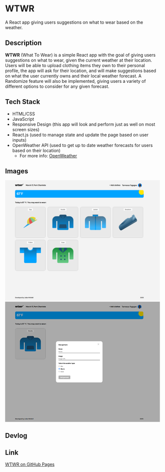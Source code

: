 # WTWR
A React app giving users suggestions on what to wear based on the weather.

## Description
**WTWR** (What To Wear) is a simple React app with the goal of giving users suggestions on what to wear, given the current weather at their location. Users will be able to upload clothing items they own to their personal profile, the app will ask for their location, and will make suggestions based on what the user currently owns and their local weather forecast. A Randomize feature will also be implemented, giving users a variety of different options to consider for any given forecast.

## Tech Stack
- HTML/CSS
- JavaScript
- Responsive Design (this app will look and perform just as well on most screen sizes)
- React.js (used to manage state and update the page based on user inputs)
- OpenWeather API (used to get up to date weather forecasts for users based on their location)
    - For more info: [OpenWeather](https://openweathermap.org/)

## Images
![Main Page (desktop)](./public/readme-images/desktop-main-page.png)
![Add Garment Form Modal](./public/readme-images/desktop-add-garment-form-sm.png)

## Devlog

## Link
[WTWR on GitHub Pages](https://julesdowork.github.io/se_project_react)
